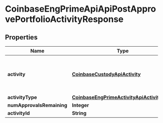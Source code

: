 
# CoinbaseEngPrimeApiApiPostApprovePortfolioActivityResponse

## Properties
Name | Type | Description | Notes
------------ | ------------- | ------------- | -------------
**activity** | [**CoinbaseCustodyApiActivity**](CoinbaseCustodyApiActivity.md) | @deprecated Audit Item activity used for consensus information | 
**activityType** | [**CoinbaseEngPrimeActivityApiActivityType**](CoinbaseEngPrimeActivityApiActivityType.md) |  | 
**numApprovalsRemaining** | **Integer** |  | 
**activityId** | **String** |  | 



